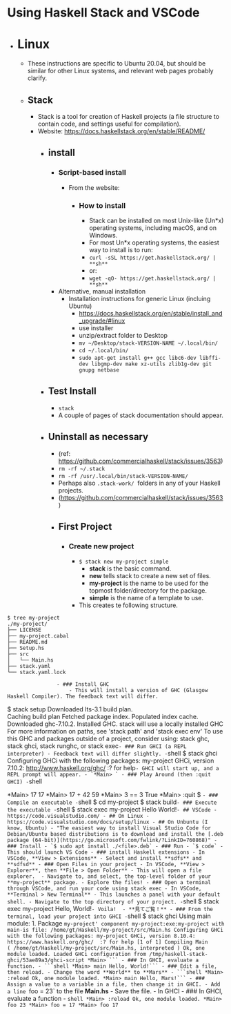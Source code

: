 Using Haskell Stack and VSCode
=====
- # Linux
    - These instructions are specific to Ubuntu 20.04, but should be similar for other Linux systems, and relevant web pages probably clarify.
    - ## Stack 
        - Stack is a tool for creation of Haskell projects (a file structure to contain code, and settings useful for compilation).
        - Website:  https://docs.haskellstack.org/en/stable/README/
            - ## install
                - ### Script-based install
                    - From the website:
                        - ### How to install
                            - Stack can be installed on most Unix-like (Un*x) operating systems, including macOS, and on Windows.
                            - For most Un*x operating systems, the easiest way to install is to run:
                            - `curl -sSL https://get.haskellstack.org/ | **sh**`
                            - or:
                            - `wget -qO- https://get.haskellstack.org/ | **sh**`
                - Alternative, manual installation
                    - Installation instructions for generic Linux (incluing Ubuntu)
                        - https://docs.haskellstack.org/en/stable/install_and_upgrade/#linux
                        - use installer
                        - unzip/extract folder to Desktop
                        - `mv ~/Desktop/stack-VERSION-NAME ~/.local/bin/` 
                        - `cd ~/.local/bin/`
                        - `sudo apt-get install g++ gcc libc6-dev libffi-dev libgmp-dev make xz-utils zlib1g-dev git gnupg netbase`
            - ## Test Install
                - `stack`
                - A couple of pages of stack documentation should appear.
            - ## Uninstall as necessary
                - (ref: https://github.com/commercialhaskell/stack/issues/3563)
                - `rm -rf ~/.stack`
                - `rm -rf /usr/.local/bin/stack-VERSION-NAME/`
                - Perhaps also `.stack-work/`  folders in any of your Haskell projects.
                - (https://github.com/commercialhaskell/stack/issues/3563)
                - ## First Project
                    - ### Create new project
                        - `$ stack new my-project simple`
                            - **stack** is the basic command.
                            - **new** tells stack to create a new set of files.
                            - **my-project** is the name to be used for the topmost folder/directory for the package.
                            - **simple** is the name of a template to use.
                        - This creates te following structure.
```
$ tree my-project
./my-project/
├── LICENSE
├── my-project.cabal
├── README.md
├── Setup.hs
├── src
│   └── Main.hs
├── stack.yaml
└── stack.yaml.lock
```

                    - ### Install GHC
                        - This will install a version of GHC (Glasgow Haskell Compiler). The feedback text will differ.
                     

$ stack setup
Downloaded lts-3.1 build plan.    
Caching build plan
Fetched package index.
Populated index cache.
Downloaded ghc-7.10.2.
Installed GHC.
stack will use a locally installed GHC
For more information on paths, see 'stack path' and 'stack exec env'
To use this GHC and packages outside of a project, consider using:
stack ghc, stack ghci, stack runghc, or stack exec```
                    - ### Run GHCI (a REPL interpreter)
                        - Feedback text will differ slightly.
                        - ```shell
$ stack ghci
Configuring GHCi with the following packages: my-project
GHCi, version 7.10.2: http://www.haskell.org/ghc/  :? for help```
                            - GHCI will start up, and a REPL prompt will appear.
                        - `*Main> `
                    - ### Play Around (then :quit GHCI)
                        - ```shell

*Main> 17
17
*Main> 17 + 42
59
*Main> 3 == 3
True
*Main> :quit
$ ```
                    - ### Compile an executable
                        - ```shell
$ cd my-project 
$ stack build```
                    - ### Execute the executable
                        - ```shell
$ stack exec my-project
Hello World!```
        - ## VSCode
            - https://code.visualstudio.com/
            - ## On Linux
                - https://code.visualstudio.com/docs/setup/linux
                - ## On Unbuntu (I know, Ubuntu)
                    - "The easiest way to install Visual Studio Code for Debian/Ubuntu based distributions is to download and install the [.deb package (64-bit)](https://go.microsoft.com/fwlink/?LinkID=760868)"
                    - ### Install
                        - `$ sudo apt install ./<file>.deb`
                    - ### Run
                        - `$ code`
                        - This should launch VS Code
                    - ### install Haskell extensions
                        - In VSCode, **View > Extensions**
                        - Select and install **sdfs** and **sdfsd**
                    - ### Open Files in your project
                        - In VSCode, **View > Explorer**, then **File > Open Folder**
                        - This will open a file explorer. 
                        - Navigate to, and select, the top-level folder of your **my-project** package.
                        - Explore the files!
                    - ### Open a terminal through VSCode, and run your code using stack exec
                        - In VSCode, **Terminal > New Terminal**
                        - This launches a panel with your default shell.
                        - Navigate to the top directory of your project.
                        - ```shell
$ stack exec my-project
Hello, World!```
                        - Voila! 
                        - **見てご覧！**
                    - ### From the terminal, load your project into GHCI
                    - ```shell
$ stack ghci
Using main module: 1. Package `my-project' component my-project:exe:my-project with main-is file: /home/gt/Haskell/my-project/src/Main.hs
Configuring GHCi with the following packages: my-project
GHCi, version 8.10.4: https://www.haskell.org/ghc/  :? for help
[1 of 1] Compiling Main             ( /home/gt/Haskell/my-project/src/Main.hs, interpreted )
Ok, one module loaded.
Loaded GHCi configuration from /tmp/haskell-stack-ghci/53ae89a3/ghci-script
*Main> ```
                    - ### In GHCI, evaluate a function.
                    - ```shell
*Main> main
Hello, World!```
                    - ### Edit a file, then reload.
                    - Change the word **World** to **Mars**
                    - ```shell
*Main> :reload
Ok, one module loaded.
*Main> main
Hello, Mars!```
                    - ### Assign a value to a variable in a file, then change it in GHCI.
                    - Add a line `foo = 23` to the file **Main.hs**
                    - Save the file.
                    -  In GHCI
                    - ### In GHCI, evaluate a function
                    - ```shell
*Main> :reload
Ok, one module loaded.
*Main> foo
23
*Main> foo = 17
*Main> foo
17```
